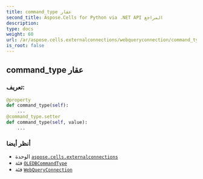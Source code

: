```yaml
---
title: command_type عقار
second_title: Aspose.Cells for Python via .NET API المراجع
description:
type: docs
weight: 60
url: /ar/aspose.cells.externalconnections/webqueryconnection/command_type/
is_root: false
---
```

##  command_type عقار
###  تعريف:
```python
@property
def command_type(self):
    ...
@command_type.setter
def command_type(self, value):
    ...
```

###  أنظر أيضا
* الوحدة [`aspose.cells.externalconnections`](../../)
* فئة [`OLEDBCommandType`](/cells/python-net/ar/aspose.cells.externalconnections/oledbcommandtype)
* فئة [`WebQueryConnection`](/cells/python-net/ar/aspose.cells.externalconnections/webqueryconnection)
